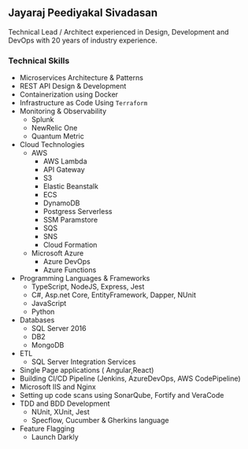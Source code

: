 ## Jayaraj Peediyakal Sivadasan

Technical Lead / Architect experienced in Design, Development and DevOps with 20 years of industry experience.

### Technical Skills

- Microservices Architecture & Patterns
- REST API  Design & Development 
- Containerization using Docker
- Infrastructure as Code Using `Terraform` 
- Monitoring & Observability
    - Splunk 
    - NewRelic One
    - Quantum Metric    
- Cloud Technologies
  - AWS 
    - AWS Lambda
    - API Gateway
    - S3
    - Elastic Beanstalk 
    - ECS
    - DynamoDB
    - Postgress Serverless
    - SSM Paramstore
    - SQS 
    - SNS
    - Cloud Formation
  - Microsoft Azure
    - Azure DevOps
    - Azure Functions
- Programming Languages & Frameworks
  - TypeScript, NodeJS, Express, Jest
  - C#, Asp.net Core, EntityFramework, Dapper, NUnit
  - JavaScript
  - Python
- Databases
  - SQL Server 2016
  - DB2
  - MongoDB 
- ETL
    - SQL Server Integration Services
- Single Page applications ( Angular,React)
- Building CI/CD Pipeline (Jenkins, AzureDevOps, AWS CodePipeline)
- Microsoft IIS and Nginx
- Setting up code scans using SonarQube, Fortify and VeraCode
- TDD and BDD Development
  - NUnit, XUnit, Jest
  - Specflow, Cucumber  & Gherkins language
- Feature Flagging
  - Launch Darkly
